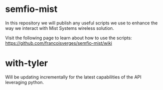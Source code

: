 # semfio-mist

In this repository we will publish any useful scripts we use to enhance the way we interact with Mist Systems wireless solution.

Visit the following page to learn about how to use the scripts: https://github.com/francoisverges/semfio-mist/wiki

###

# with-tyler

Will be updating incrementally for the latest capabilities of the API 
leveraging python.
